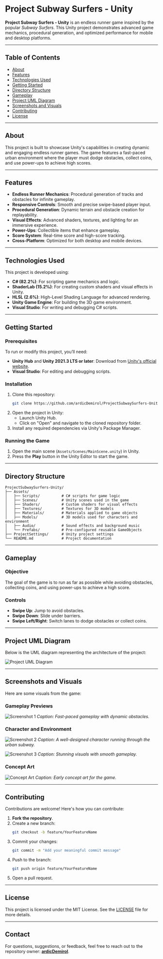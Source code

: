 # Project Subway Surfers - Unity

**Project Subway Surfers - Unity** is an endless runner game inspired by the popular *Subway Surfers*. This Unity project demonstrates advanced game mechanics, procedural generation, and optimized performance for mobile and desktop platforms.

---

## Table of Contents
- [About](#about)
- [Features](#features)
- [Technologies Used](#technologies-used)
- [Getting Started](#getting-started)
- [Directory Structure](#directory-structure)
- [Gameplay](#gameplay)
- [Project UML Diagram](#project-uml-diagram)
- [Screenshots and Visuals](#screenshots-and-visuals)
- [Contributing](#contributing)
- [License](#license)

---

## About

This project is built to showcase Unity's capabilities in creating dynamic and engaging endless runner games. The game features a fast-paced urban environment where the player must dodge obstacles, collect coins, and use power-ups to achieve high scores.

---

## Features

- **Endless Runner Mechanics**: Procedural generation of tracks and obstacles for infinite gameplay.
- **Responsive Controls**: Smooth and precise swipe-based player input.
- **Procedural Generation**: Dynamic terrain and obstacle creation for replayability.
- **Visual Effects**: Advanced shaders, textures, and lighting for an immersive experience.
- **Power-Ups**: Collectible items that enhance gameplay.
- **Score System**: Real-time score and high-score tracking.
- **Cross-Platform**: Optimized for both desktop and mobile devices.

---

## Technologies Used

This project is developed using:
- **C# (82.2%)**: For scripting game mechanics and logic.
- **ShaderLab (15.2%)**: For creating custom shaders and visual effects in Unity.
- **HLSL (2.6%)**: High-Level Shading Language for advanced rendering.
- **Unity Game Engine**: For building the 3D game environment.
- **Visual Studio**: For writing and debugging C# scripts.

---

## Getting Started

### Prerequisites
To run or modify this project, you’ll need:
- **Unity Hub** and **Unity 2021.3 LTS or later**: Download from [Unity's official website](https://unity.com/).
- **Visual Studio**: For editing and debugging scripts.

### Installation
1. Clone this repository:
   ```bash
   git clone https://github.com/ardicDemirol/ProjectSubwaySurfers-Unity.git
   ```
2. Open the project in Unity:
   - Launch Unity Hub.
   - Click on "Open" and navigate to the cloned repository folder.
3. Install any required dependencies via Unity's Package Manager.

### Running the Game
1. Open the main scene (`Assets/Scenes/MainScene.unity`) in Unity.
2. Press the **Play** button in the Unity Editor to start the game.

---

## Directory Structure

```plaintext
ProjectSubwaySurfers-Unity/
├── Assets/
│   ├── Scripts/          # C# scripts for game logic
│   ├── Scenes/           # Unity scenes used in the game
│   ├── Shaders/          # Custom shaders for visual effects
│   ├── Textures/         # Textures for 3D models
│   ├── Materials/        # Materials applied to game objects
│   ├── Models/           # 3D models used for characters and environment
│   ├── Audio/            # Sound effects and background music
│   └── Prefabs/          # Pre-configured reusable GameObjects
├── ProjectSettings/      # Unity project settings
└── README.md             # Project documentation
```

---

## Gameplay

### Objective
The goal of the game is to run as far as possible while avoiding obstacles, collecting coins, and using power-ups to achieve a high score.

### Controls
- **Swipe Up**: Jump to avoid obstacles.
- **Swipe Down**: Slide under barriers.
- **Swipe Left/Right**: Switch lanes to dodge obstacles or collect coins.

---

## Project UML Diagram

Below is the UML diagram representing the architecture of the project:

![Project UML Diagram](https://github.com/ardicDemirol/ProjectSubwaySurfers-Unity/assets/99182026/20eadc33-d7ea-4878-b62e-2699434f018f)

---

## Screenshots and Visuals

Here are some visuals from the game:

### Gameplay Previews
![Screenshot 1](https://github.com/ardicDemirol/ProjectSubwaySurfers-Unity/assets/99182026/f4599620-cb89-478e-b448-80b95dbb6b5e)
*Caption: Fast-paced gameplay with dynamic obstacles.*

### Character and Environment
![Screenshot 2](https://github.com/ardicDemirol/ProjectSubwaySurfers-Unity/assets/99182026/46d866c3-c662-43aa-8cf9-0f6ac2579371)
*Caption: A well-designed character running through the urban subway.*

![Screenshot 3](https://github.com/ardicDemirol/ProjectSubwaySurfers-Unity/assets/99182026/536a9d90-cd2a-492e-a393-e422050a7afc)
*Caption: Stunning visuals with smooth gameplay.*

### Concept Art
![Concept Art](https://github.com/ardicDemirol/ProjectSubwaySurfers-Unity/assets/99182026/30fe3f88-c0ab-467f-b3dc-cbee90ba996f)
*Caption: Early concept art for the game.*

---

## Contributing

Contributions are welcome! Here's how you can contribute:
1. **Fork the repository**.
2. Create a new branch:
   ```bash
   git checkout -b feature/YourFeatureName
   ```
3. Commit your changes:
   ```bash
   git commit -m "Add your meaningful commit message"
   ```
4. Push to the branch:
   ```bash
   git push origin feature/YourFeatureName
   ```
5. Open a pull request.

---

## License

This project is licensed under the MIT License. See the [LICENSE](LICENSE) file for more details.

---

## Contact

For questions, suggestions, or feedback, feel free to reach out to the repository owner: **[ardicDemirol](https://github.com/ardicDemirol)**.
